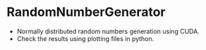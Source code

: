 # RandomNumberGenerator

- Normally distributed random numbers generation using CUDA.
- Check the results using plotting files in python.

